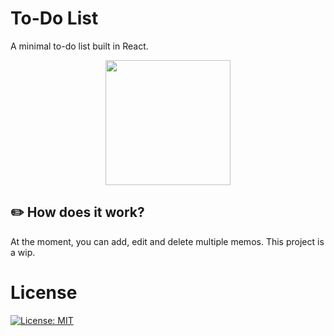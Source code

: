 
# To-Do List

A minimal to-do list built in React.

<p align="center">
  <img src="https://www.svgrepo.com/show/191348/tasks-list.svg" width="200px">
</p>

## ✏️ How does it work?

At the moment, you can add, edit and delete multiple memos.
This project is a wip.


# License
[![License: MIT](https://img.shields.io/badge/License-MIT-yellow.svg)](https://opensource.org/licenses/MIT)
